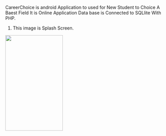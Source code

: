 CareerChoice is android Application to used for New Student to Choice A Baest Field 
It is Online Application
Data base is Connected to SQLlite With PHP.


1) This image is Splash Screen.

<img src="https://user-images.githubusercontent.com/68766617/128196728-0fa4da6d-8335-42be-9756-2af601737d9b.jpg" width="180" height="300">




